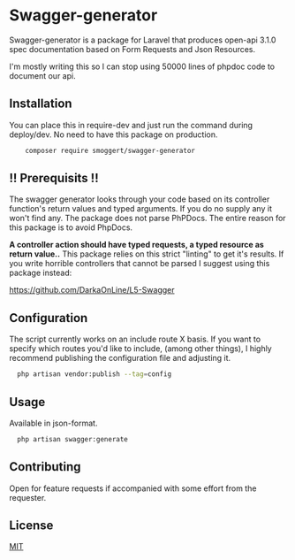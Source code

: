 # Swagger-generator

Swagger-generator is a package for Laravel that produces open-api 3.1.0 spec documentation based on Form Requests and Json Resources.

I'm mostly writing this so I can stop using 50000 lines of phpdoc code to document our api.

## Installation

You can place this in require-dev and just run the command during deploy/dev. No need to have this package on production.
```bash
    composer require smoggert/swagger-generator
```

## !! Prerequisits !!
The swagger generator looks through your code based on its controller function's return values and typed arguments. If you do no supply any it won't find any.
The package does not parse PhPDocs. The entire reason for this package is to avoid PhpDocs.

**A controller action should have typed requests, a typed resource as return value..**
This package relies on this strict "linting" to get it's results. If you write horrible controllers that cannot be parsed I suggest using this package instead:

https://github.com/DarkaOnLine/L5-Swagger


## Configuration
The script currently works on an include route X basis.
If you want to specify which routes you'd like to include, (among other things), I highly recommend publishing the configuration file and adjusting it.

```bash
  php artisan vendor:publish --tag=config
```

## Usage
Available in json-format.

```bash
  php artisan swagger:generate
```

## Contributing
Open for feature requests if accompanied with some effort from the requester.

## License
[MIT](https://choosealicense.com/licenses/mit/)
